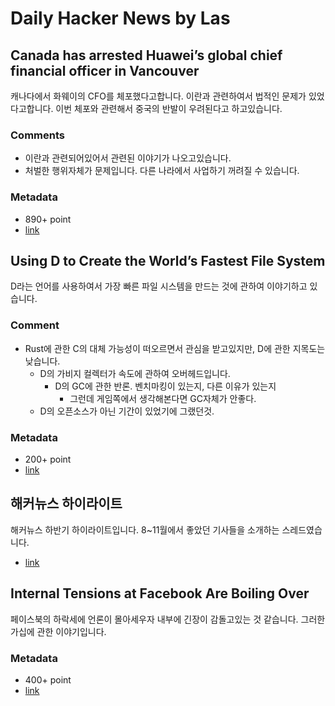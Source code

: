 # Daily Hacker News by Las

## Canada has arrested Huawei’s global chief financial officer in Vancouver

캐나다에서 화웨이의 CFO를 체포했다고합니다. 이란과 관련하여서 법적인 문제가 있었다고합니다. 이번 체포와 관련해서 중국의 반발이 우려된다고 하고있습니다.

### Comments

- 이란과 관련되어있어서 관련된 이야기가 나오고있습니다.
- 처벌한 행위자체가 문제입니다. 다른 나라에서 사업하기 꺼려질 수 있습니다.

### Metadata

- 890+ point
- [link](https://news.ycombinator.com/item?id=18613124)

## Using D to Create the World’s Fastest File System

D라는 언어를 사용하여서 가장 빠른 파일 시스템을 만드는 것에 관하여 이야기하고 있습니다.

### Comment

- Rust에 관한 C의 대체 가능성이 떠오르면서 관심을 받고있지만, D에 관한 지목도는 낮습니다.
  - D의 가비지 컬렉터가 속도에 관하여 오버헤드입니다.
    - D의 GC에 관한 반론. 벤치마킹이 있는지, 다른 이유가 있는지
      - 그런데 게임쪽에서 생각해본다면 GC자체가 안좋다.
  - D의 오픈소스가 아닌 기간이 있었기에 그랬던것.

### Metadata

- 200+ point
- [link](https://news.ycombinator.com/item?id=18606127)

## 해커뉴스 하이라이트

해커뉴스 하반기 하이라이트입니다.  8~11월에서 좋았던 기사들을 소개하는 스레드였습니다.

- [link](https://news.ycombinator.com/item?id=18601243)

## Internal Tensions at Facebook Are Boiling Over

페이스북의 하락세에 언론이 몰아세우자 내부에 긴장이 감돌고있는 것 같습니다. 그러한 가십에 관한 이야기입니다.

### Metadata

- 400+ point
- [link](https://news.ycombinator.com/item?id=18611678)
